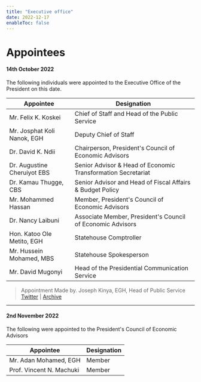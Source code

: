 ```yaml
---
title: "Executive office"
date: 2022-12-17
enableToc: false
---
```


# Appointees

#### 14th October 2022
The following individuals were appointed to the Executive Office of the President on this date. 

| Appointee                   | Designation                                                  |
| --------------------------- | ------------------------------------------------------------ |
| Mr. Felix K. Koskei         | Chief of Staff and Head of the Public Service                |
| Mr. Josphat Koli Nanok, EGH | Deputy Chief of Staff                                        |
| Dr. David K. Ndii           | Chairperson, President's Council of Economic Advisors        |
| Dr. Augustine Cheruiyot EBS | Senior Advisor & Head of Economic Transformation Secretariat |
| Dr. Kamau Thugge, CBS       | Senior Advisor and Head of Fiscal   Affairs & Budget Policy  |
|     Mr. Mohammed Hassan                        |     Member, President's Council of Economic Advisors|
|Dr. Nancy Laibuni |Associate Member, President's Council of Economic Advisors |
|Hon. Katoo Ole Metito, EGH | Statehouse Comptroller | Mr. Hussein Mohamed, MBS Statehouse Spokesperson |
| Mr. Hussein Mohamed, MBS | Statehouse Spokesperson |
| Mr. David Mugonyi | Head of the Presidential Communication Service |

> Appointment Made by. Joseph Kinya, EGH, Head of Public Service
   [Twitter](https://twitter.com/OliverMathenge/status/1580919005111406593) | [Archive](https://web.archive.org/web/20221204102207/https://twitter.com/OliverMathenge/status/1580919005111406593) 

---

#### 2nd November 2022

The following were appointed to the President's Council of Economic Advisors

| Appointee             | Designation |
| --------------------- | ----------- |
| Mr. Adan Mohamed, EGH | Member      |
| Prof. Vincent N. Machuki  | Member        |


